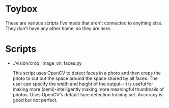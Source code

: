 
# Toybox

These are various scripts I've made that aren't connected to anything else.
They don't have any other home, so they are here.

# Scripts

* ./vision/crop_image_on_faces.py

    This script uses OpenCV to detect faces in a photo and then crops the photo to cut out the space around the space shared by all faces.
    The user can specify the width and height of the output--it is useful for making more (semi)-intelligently making more meaningful
    thumbnails of photos.  Uses OpenCV's default face detection training set.  Accuracy is good but not perfect.
